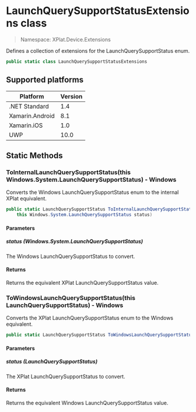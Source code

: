 # LaunchQuerySupportStatusExtensions class

> Namespace: XPlat.Device.Extensions

Defines a collection of extensions for the LaunchQuerySupportStatus enum.

```csharp
public static class LaunchQuerySupportStatusExtensions
```

## Supported platforms

| Platform | Version |
| --- | --- |
| .NET Standard | 1.4 |
| Xamarin.Android | 8.1 |
| Xamarin.iOS  | 1.0 |
| UWP | 10.0 | 

## Static Methods

### ToInternalLaunchQuerySupportStatus(this Windows.System.LaunchQuerySupportStatus) - Windows

Converts the Windows LaunchQuerySupportStatus enum to the internal XPlat equivalent.

```csharp
public static LaunchQuerySupportStatus ToInternalLaunchQuerySupportStatus(
    this Windows.System.LaunchQuerySupportStatus status)
```

#### Parameters
##### status (Windows.System.LaunchQuerySupportStatus)
The Windows LaunchQuerySupportStatus to convert.

#### Returns
Returns the equivalent XPlat LaunchQuerySupportStatus value.

### ToWindowsLaunchQuerySupportStatus(this LaunchQuerySupportStatus) - Windows

Converts the XPlat LaunchQuerySupportStatus enum to the Windows equivalent.

```csharp
public static LaunchQuerySupportStatus ToWindowsLaunchQuerySupportStatus(this LaunchQuerySupportStatus status)
```

#### Parameters
##### status (LaunchQuerySupportStatus)
The XPlat LaunchQuerySupportStatus to convert.

#### Returns
Returns the equivalent Windows LaunchQuerySupportStatus value.